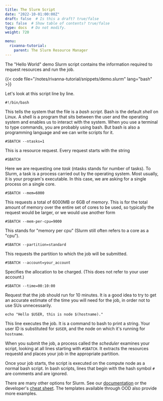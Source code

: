 ```yaml
---
title: The Slurm Script
date: "2022-10-01:00:00Z"
draft: false  # Is this a draft? true/false
toc: false  # Show table of contents? true/false
type: docs  # Do not modify.
weight: 720

menu:
  rivanna-tutorial:
    parent: The Slurm Resource Manager
---
```


The "Hello World" demo Slurm script contains the information required to request resources and run the job.

{{< code file="/notes/rivanna-tutorial/snippets/demo.slurm" lang="bash" >}}

Let's look at this script line by line.
```no-highlight
#!/bin/bash
```
This tells the system that the file is a _bash script_.  Bash is the default _shell_ on Linux.  A shell is a program that sits between the user and the operating system and enables us to interact with the system.  When you use a terminal to type commands, you are probably using bash.  But bash is also a programming language and we can write scripts for it.

```no-highlight
#SBATCH --ntasks=1
```
This is a resource request.  Every request starts with the string
```no-highlight
#SBATCH
```
Here we are requesting one _task_ (ntasks stands for number of tasks).  To Slurm, a task is a process carried out by the operating system.  Most usually, it is your program's executable.  In this case, we are asking for a single process on a single core.
```no-highlight
#SBATCH --mem=6000
```
This requests a total of 6000MB or 6GB of memory.  This is for the total amount of memory over the entire set of cores to be used, so typically the request would be larger, or we would use another form
```no-highlight
#SBATCH --mem-per-cpu=9000
```
This stands for "memory per cpu" (Slurm still often refers to a core as a "cpu").
```no-highlight
#SBATCH --partition=standard
```
This requests the partition to which the job will be submitted.
```no-highlight
#SBATCH --account=your_account
```
Specifies the allocation to be charged.  (This does not refer to your user account.)
```no-highlight
#SBATCH --time=00:10:00
```
Request that the job should run for 10 minutes.  It is a good idea to try to get an accurate estimate of the time you will need for the job, in order not to use SUs unnecessarily.
```no-highlight
echo "Hello $USER, this is node $(hostname)."
```
This line executes the job.  It is a command to bash to print a string.  Your user ID is substituted for `$USER`, and the node on which it's running for `hostname`.

When you submit the job, a process called the _scheduler_ examines your script, looking at all lines starting with `#SBATCH`.  It extracts the resources requestd and places your job in the appropriate partition.

Once your job starts, the script is executed on the compute node as a normal bash script.  In bash scripts, lines that begin with the hash symbol `#` are comments and are ignored.

There are many other options for Slurm.  See our [documentation](https://www.rc.virginia.edu/userinfo/rivanna/slurm/) or the developer's [cheat sheet](https://slurm.schedmd.com/pdfs/summary.pdf).  The templates available through OOD also provide more examples.

